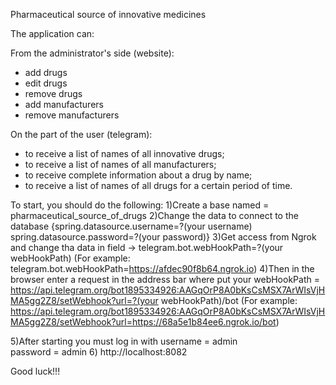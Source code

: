 Pharmaceutical source of innovative medicines

The application can:

From the administrator's side (website):
- add drugs
- edit drugs
- remove drugs
- add manufacturers
- remove manufacturers

On the part of the user (telegram):
- to receive a list of names of all innovative drugs;
- to receive a list of names of all manufacturers;
- to receive complete information about a drug by name;
- to receive a list of names of all drugs for a certain period of time.


To start, you should do the following:
1)Create a base named = pharmaceutical_source_of_drugs
2)Change the data to connect to the database {spring.datasource.username=?(your username)
                                              spring.datasource.password=?(your password)}
3)Get access from Ngrok and change tha data in field -> telegram.bot.webHookPath=?(your webHookPath)
(For example: telegram.bot.webHookPath=https://afdec90f8b64.ngrok.io)
4)Then in the browser enter a request in the address bar where put your webHookPath =
https://api.telegram.org/bot1895334926:AAGqOrP8A0bKsCsMSX7ArWIsVjHMA5gg2Z8/setWebhook?url=?(your webHookPath)/bot
(For example: https://api.telegram.org/bot1895334926:AAGqOrP8A0bKsCsMSX7ArWIsVjHMA5gg2Z8/setWebhook?url=https://68a5e1b84ee6.ngrok.io/bot)

5)After starting you must log in with username = admin   
                                      password = admin
6) http://localhost:8082

Good luck!!!